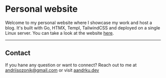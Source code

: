 # Personal website

Welcome to my personal website where I showcase my work and host a blog.
It's built with Go, HTMX, Templ, TailwindCSS and deployed on a single Linux server.
You can take a look at the website [here](aandrku.dev).

---

## Contact

If you hane any question or want to connect? Reach out to me at andriisozonik@gmail.com or visit [aandrku.dev](aandrku.dev)
